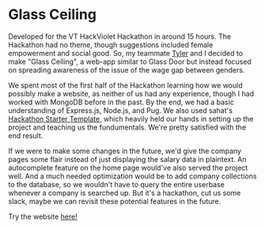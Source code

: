 Glass Ceiling
=======================
Developed for the VT HackViolet Hackathon in around 15 hours. The Hackathon had no theme, though suggestions included female empowerment and social good. So, my teammate [Tyler](https://github.com/tylerlusczek) and I decided to make "Glass Ceiling", a web-app similar to Glass Door but instead focused on spreading awareness of the issue of the wage gap between genders. 

We spent most of the first half of the Hackathon learning how we would possibly make a website, as neither of us had any experience, though I had worked with MongoDB before in the past. By the end, we had a basic understanding of Express.js, Node.js, and Pug. We also used sahat's [Hackathon Starter Template](https://github.com/sahat/hackathon-starter), which heavily held our hands in setting up the project and teaching us the fundumentals. We're pretty satisfied with the end result.

If we were to make some changes in the future, we'd give the company pages some flair instead of just displaying the salary data in plaintext. An autocomplete feature on the home page would've also served the project well. And a much needed optimization would be to add company collections to the database, so we wouldn't have to query the entire userbase whenever a company is searched up. But it's a hackathon, cut us some slack,  maybe we can revisit these potential features in the future.

Try the website [here!](https://glass-ceiling.onrender.com/)
